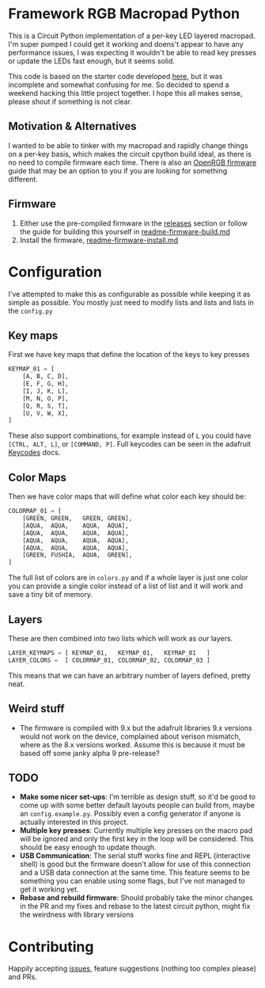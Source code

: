# Framework RGB Macropad Python

This is a Circuit Python implementation of a per-key LED layered macropad. I'm super pumped I could get it working and doens't appear to have any performance issues, I was expecting it wouldn't be able to read key presses or update the LEDs fast enough, but it seems solid.

This code is based on the starter code developed [here](https://github.com/FrameworkComputer/Framework_Inputmodule_CircuitPython), but it was incomplete and somewhat confusing for me. So decided to spend a weekend hacking this little project together. I hope this all makes sense, please shout if something is not clear.

## Motivation & Alternatives

I wanted to be able to tinker with my macropad and rapidly change things on a per-key basis, which makes the circuit cpython build ideal, as there is no need to compile firmware each time. There is also an [OpenRGB firmware](https://community.frame.work/t/guide-how-to-install-openrgb-on-fw16/53358) guide that may be an option to you if you are looking for something different. 

## Firmware

1. Either use the pre-compiled firmware in the [releases](https://github.com/stealthcopter/framework-macropad-python/releases) section or follow the guide for building this yourself in [readme-firmware-build.md](readme-firmware-build.md)
2. Install the firmware, [readme-firmware-install.md](readme-firmware-install.md)

# Configuration

I've attempted to make this as configurable as possible while keeping it as simple as possible. You mostly just need to modify lists and lists and lists in the `config.py`

## Key maps

First we have key maps that define the location of the keys to key presses

```python
KEYMAP_01 = [
    [A, B, C, D],
    [E, F, G, H],
    [I, J, K, L],
    [M, N, O, P],
    [Q, R, S, T],
    [U, V, W, X],
]
```

These also support combinations, for example instead of `L` you could have `[CTRL, ALT, L]`, or `[COMMAND, P]`. Full keycodes can be seen in the adafruit [Keycodes](https://docs.circuitpython.org/projects/hid/en/latest/api.html) docs.

## Color Maps

Then we have color maps that will define what color each key should be:

```python
COLORMAP_01 = [
    [GREEN, GREEN,   GREEN, GREEN],
    [AQUA,  AQUA,    AQUA,  AQUA],
    [AQUA,  AQUA,    AQUA,  AQUA],
    [AQUA,  AQUA,    AQUA,  AQUA],
    [AQUA,  AQUA,    AQUA,  AQUA],
    [GREEN, FUSHIA,  AQUA,  GREEN],
]
```

The full list of colors are in `colors.py` and if a whole layer is just one color you can provide a single color instead of a list of list and it will work and save a tiny bit of memory.

## Layers

These are then combined into two lists which will work as our layers.

```python
LAYER_KEYMAPS = [ KEYMAP_01,   KEYMAP_01,   KEYMAP_01   ]
LAYER_COLORS =  [ COLORMAP_01, COLORMAP_02, COLORMAP_03 ]
```

This means that we can have an arbitrary number of layers defined, pretty neat.

## Weird stuff

- The firmware is compiled with 9.x but the adafruit libraries 9.x versions would not work on the device, complained about verison mismatch, where as the 8.x versions worked. Assume this is because it must be based off some janky alpha 9 pre-release?

## TODO

- **Make some nicer set-ups**: I'm terrible as design stuff, so it'd be good to come up with some better default layouts people can build from, maybe an `config.example.py`. Possibly even a config generator if anyone is actually interested in this project.
- **Multiple key presses**: Currently multiple key presses on the macro pad will be ignored and only the first key in the loop will be considered. This should be easy enough to update though.
- **USB Communication**: The serial stuff works fine and REPL (interactive shell) is good but the firmware doesn't allow for use of this connection and a USB data connection at the same time. This feature seems to be something you can enable using some flags, but I've not managed to get it working yet. 
- **Rebase and rebuild firmware**: Should probably take the minor changes in the PR and my fixes and rebase to the latest circuit python, might fix the weirdness with library versions

# Contributing

Happily accepting [issues](https://github.com/stealthcopter/framework-macropad-python/issues), feature suggestions (nothing too complex please) and PRs. 